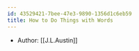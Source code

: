 ```yaml
---
id: 43529421-7bee-47e3-9890-1356d1c6eb59
title: How to Do Things with Words
---
```


- Author: [[J.L.Austin]]
